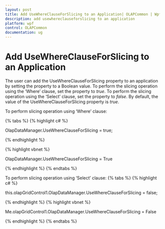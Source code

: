 ```yaml
---
layout: post
title: Add UseWhereClauseForSlicing to an Application| OLAPCommon | Wpf | Syncfusion
description: add usewhereclauseforslicing to an application
platform: wpf
control: OLAPCommon
documentation: ug
---
```


# Add UseWhereClauseForSlicing to an Application

The user can add the UseWhereClauseForSlicing property to an application by setting the property to a Boolean value.  To perform the slicing operation using the ‘Where’ clause, set the property to _true_. To perform the slicing operation using the ‘Select’ clause, set the property to _false_.  By default, the value of the UseWhereClauseForSlicing property is _true_.



To perform slicing operation using ‘Where’ clause:

{% tabs %}
{% highlight c# %}

OlapDataManager.UseWhereClauseForSlicing = true;

{% endhighlight  %}

{% highlight vbnet %}

OlapDataManager.UseWhereClauseForSlicing = True 

{% endhighlight  %}
{% endtabs %}

To perform slicing operation using ‘Select’ clause:
{% tabs %}
{% highlight c# %}

this.olapGridControl1.OlapDataManager.UseWhereClauseForSlicing = false;


{% endhighlight  %}
{% highlight vbnet %}

Me.olapGridControl1.OlapDataManager.UseWhereClauseForSlicing = False

{% endhighlight  %}
{% endtabs %}
